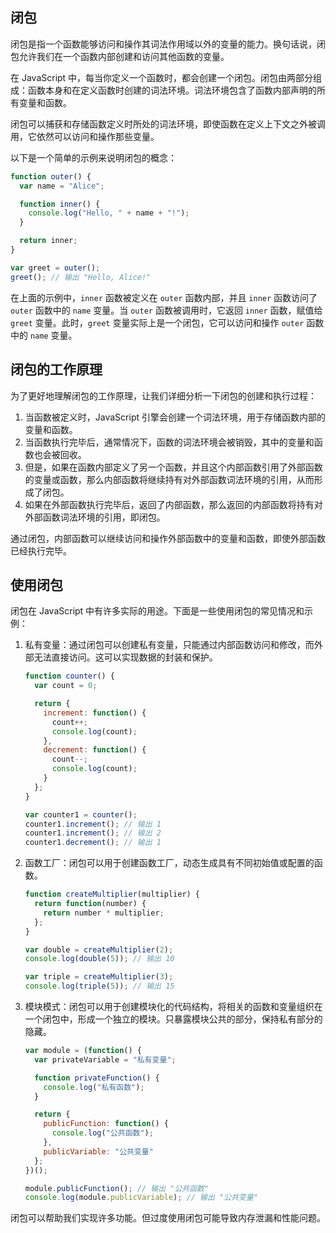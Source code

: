 ## 闭包

闭包是指一个函数能够访问和操作其词法作用域以外的变量的能力。换句话说，闭包允许我们在一个函数内部创建和访问其他函数的变量。

在 JavaScript 中，每当你定义一个函数时，都会创建一个闭包。闭包由两部分组成：函数本身和在定义函数时创建的词法环境。词法环境包含了函数内部声明的所有变量和函数。

闭包可以捕获和存储函数定义时所处的词法环境，即使函数在定义上下文之外被调用，它依然可以访问和操作那些变量。

以下是一个简单的示例来说明闭包的概念：

```javascript
function outer() {
  var name = "Alice";

  function inner() {
    console.log("Hello, " + name + "!");
  }

  return inner;
}

var greet = outer();
greet(); // 输出 "Hello, Alice!"
```

在上面的示例中，`inner` 函数被定义在 `outer` 函数内部，并且 `inner` 函数访问了 `outer` 函数中的 `name` 变量。当 `outer` 函数被调用时，它返回 `inner` 函数，赋值给 `greet` 变量。此时，`greet` 变量实际上是一个闭包，它可以访问和操作 `outer` 函数中的 `name` 变量。

## 闭包的工作原理

为了更好地理解闭包的工作原理，让我们详细分析一下闭包的创建和执行过程：

1. 当函数被定义时，JavaScript 引擎会创建一个词法环境，用于存储函数内部的变量和函数。
2. 当函数执行完毕后，通常情况下，函数的词法环境会被销毁，其中的变量和函数也会被回收。
3. 但是，如果在函数内部定义了另一个函数，并且这个内部函数引用了外部函数的变量或函数，那么内部函数将继续持有对外部函数词法环境的引用，从而形成了闭包。
4. 如果在外部函数执行完毕后，返回了内部函数，那么返回的内部函数将持有对外部函数词法环境的引用，即闭包。

通过闭包，内部函数可以继续访问和操作外部函数中的变量和函数，即使外部函数已经执行完毕。

## 使用闭包

闭包在 JavaScript 中有许多实际的用途。下面是一些使用闭包的常见情况和示例：

1. 私有变量：通过闭包可以创建私有变量，只能通过内部函数访问和修改，而外部无法直接访问。这可以实现数据的封装和保护。

   ```javascript
   function counter() {
     var count = 0;

     return {
       increment: function() {
         count++;
         console.log(count);
       },
       decrement: function() {
         count--;
         console.log(count);
       }
     };
   }

   var counter1 = counter();
   counter1.increment(); // 输出 1
   counter1.increment(); // 输出 2
   counter1.decrement(); // 输出 1
   ```

2. 函数工厂：闭包可以用于创建函数工厂，动态生成具有不同初始值或配置的函数。

   ```javascript
   function createMultiplier(multiplier) {
     return function(number) {
       return number * multiplier;
     };
   }

   var double = createMultiplier(2);
   console.log(double(5)); // 输出 10

   var triple = createMultiplier(3);
   console.log(triple(5)); // 输出 15
   ```

3. 模块模式：闭包可以用于创建模块化的代码结构，将相关的函数和变量组织在一个闭包中，形成一个独立的模块。只暴露模块公共的部分，保持私有部分的隐藏。

   ```javascript
   var module = (function() {
     var privateVariable = "私有变量";

     function privateFunction() {
       console.log("私有函数");
     }

     return {
       publicFunction: function() {
         console.log("公共函数");
       },
       publicVariable: "公共变量"
     };
   })();

   module.publicFunction(); // 输出 "公共函数"
   console.log(module.publicVariable); // 输出 "公共变量"
   ```

闭包可以帮助我们实现许多功能。但过度使用闭包可能导致内存泄漏和性能问题。